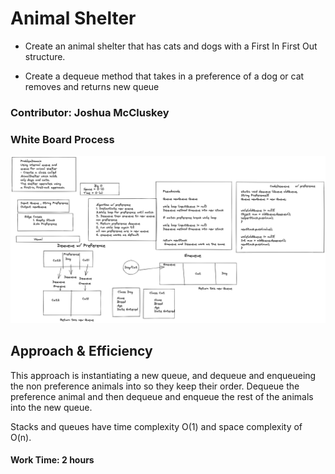 # Animal Shelter

- Create an animal shelter that has cats and dogs with a First In First Out structure.

- Create a dequeue method that takes in a preference of a dog or cat removes and returns new queue


### Contributor: Joshua McCluskey

### White Board Process

![Whiteboard pseudo queue](img/stack-queue-animal-shelter.png)

## Approach & Efficiency

This approach is instantiating a new queue, and  dequeue and enqueueing the non preference animals into so they keep their order.
Dequeue the preference animal and then dequeue and enqueue the rest of the animals into the new queue.

Stacks and queues have time complexity O(1) and space complexity of  O(n).

#### Work Time: 2 hours
